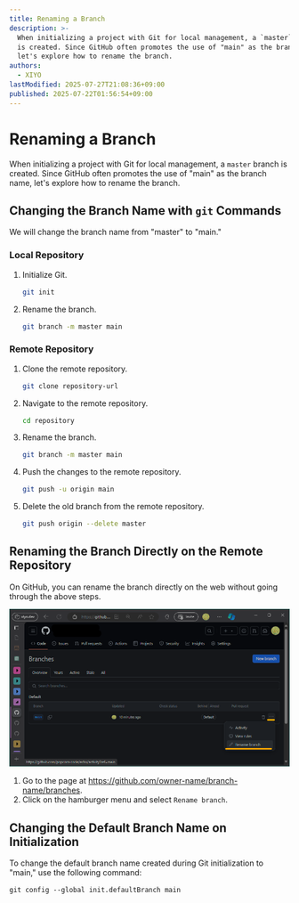 ```yaml
---
title: Renaming a Branch
description: >-
  When initializing a project with Git for local management, a `master` branch
  is created. Since GitHub often promotes the use of "main" as the branch name,
  let's explore how to rename the branch.
authors:
  - XIYO
lastModified: 2025-07-27T21:08:36+09:00
published: 2025-07-22T01:56:54+09:00
---
```

# Renaming a Branch

When initializing a project with Git for local management, a `master` branch is created. Since GitHub often promotes the use of "main" as the branch name, let's explore how to rename the branch.

## Changing the Branch Name with `git` Commands

We will change the branch name from "master" to "main."

### Local Repository

1. Initialize Git.

   ```bash
   git init
   ```

2. Rename the branch.
   ```bash
   git branch -m master main
   ```

### Remote Repository

1. Clone the remote repository.
   ```bash
   git clone repository-url
   ```
2. Navigate to the remote repository.
   ```bash
   cd repository
   ```
3. Rename the branch.
   ```bash
   git branch -m master main
   ```
4. Push the changes to the remote repository.
   ```bash
   git push -u origin main
   ```
5. Delete the old branch from the remote repository.
   ```bash
   git push origin --delete master
   ```

## Renaming the Branch Directly on the Remote Repository

On GitHub, you can rename the branch directly on the web without going through the above steps.

![Menu location for renaming a branch](./assets/change-branch-name-20240918104226703.png)

1. Go to the page at <https://github.com/owner-name/branch-name/branches>.
2. Click on the hamburger menu and select `Rename branch`.

## Changing the Default Branch Name on Initialization

To change the default branch name created during Git initialization to "main," use the following command:

```shell
git config --global init.defaultBranch main
```

